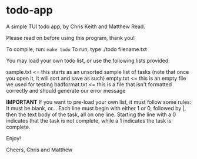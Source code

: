 # todo-app

A simple TUI todo app, by Chris Keith and Matthew Read.

Please read on before using this program, thank you!

To compile, run: `make todo`
To run, type ./todo filename.txt

You may load your own todo list, or use the following lists provided:

sample.txt     <= this starts as an unsorted sample list of tasks
				(note that once you open it, it will sort and save
				as such)
empty.txt      <= this is an empty file we used for testing
badformat.txt  <= this is a file that isn't formatted correctly and
					should generate our error message


**IMPORTANT**
If you want to pre-load your own list, it must follow some rules:
It must be blank, or...
Each line must begin with either 1 or 0, followed by |, then
the text body of the task, all on one line.  Starting the line with 
a 0 indicates that the task is not complete, while a 1 indicates
the task is complete.

Enjoy!

Cheers,
Chris and Matthew